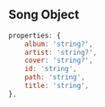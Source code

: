 ## Song Object

```javascript
properties: {
    album: 'string?',
    artist: 'string?',
    cover: 'string?',
    id: 'string',
    path: 'string',
    title: 'string',
},
```
